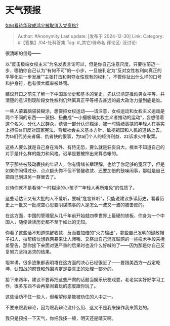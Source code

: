 # 天气预报
[如何看待华政成鸿宇被取消入党资格?](https://www.zhihu.com/question/8174467293/answer/67109802114)

> Author: #Anonymity
> Last update: [发布于 2024-12-30]
> Link:
> Category: #【答集】/04-社科答集 
> Tag: #_其它/待命名 
> 评论区:
> 泛讨论:

很清晰的信号——

以“反击极端女权主义”为名发表言论可以，但是你自己注意尺度。只要往前迈一步，哪怕你自己认为“有何不可”的一小步，一旦被判定为“反对女性权利向真正的平等化进一步发展”“主张打击和剥夺女性现有的权利”，不管你扯出什么样的口号和护身符，也有很大概率被处罚。

建议开口之前先了解一下中国革命史和基本的党史，先认识清楚推动男女平等、并清楚的意识到现阶段女性权利仍然离真正平等相去甚远的最大政治力量到底是谁。

一些人蒙着脑袋装糊涂，想要把女权运动——请注意，女权运动和女权主义运动是两个不同的东西——装扮、扭曲成“一小撮极端女权主义者推动的运动”，妄想借着这个名义、分化人民群众，诱骗一部分认识糊涂、被一时情绪裹挟的年轻人在事实上担任ta们反对国家宪法、背叛社会主义基本方针、敌视祖国和人民的道路上去，为ta们代劳亲者痛、仇者快的恨事，为ta们个人的经济利益、zz诉求火中取栗。

这些人要么就是自己身在海外、有恃无恐，要么就是狂妄自大，根本不知道自己的对手是什么样的能力和风格。迟早是要被拎出来算总帐的。

至于那些被鼓动裹挟的年轻人，你有情绪长辈理解，也给了你足够的宽容了，但是如果你闹得过分、点点额头你不但不警醒收敛、还要加倍的鼓噪闹事，那就是自己把自己划进另一群里去了。

对待你就不是看待“一时糊涂的小孩子”“年轻人再所难免”的性质了。

这些话估计又有大批的人不爱听，要喊“危言耸听”，只能说建议多读历史，看看历史上一批又一批挖空心思要阴谋搞事的人是怎么一波又一波的被击败的。

在这方面，中国的管理层从几千年前开始就四季世界上最硬的铁板，你身为一个中国人，随便读读历史都不至于如此的无知。

你看了这些话不知道惊醒收敛，反而要加倍的“火力输出”，拿些自己发明的键政帽子扣人、拉帮结伙想靠网暴来让人闭嘴、又祭出自己混互联网的一些技术手段来掩盖警告，那你接下来面对更严重的后果时也没什么好喊的了——因为那是你自己反复努力坚持追求的结果。

坦率讲，很多迹象都表明塔在这方面的决心已经很近了——要跟美西方一战定乾坤，认知战的前锋和外围肯定是要真正的处理一部分的。

接下来两年，建议不要再把这些严肃的话题当娱乐玩梗戏耍，老老实实好好学习工作，很多东西不会再拿闹着玩的态度跟你玩了。

这些话劝不住一些人，但希望你是能被劝住的人中之一。

不要来跟我辩论，因为跟我辩论没什么用、这又不是我来操作我来策划的。

我只是预报一下天气，你把我揍一顿，明天还是晴天啊。
